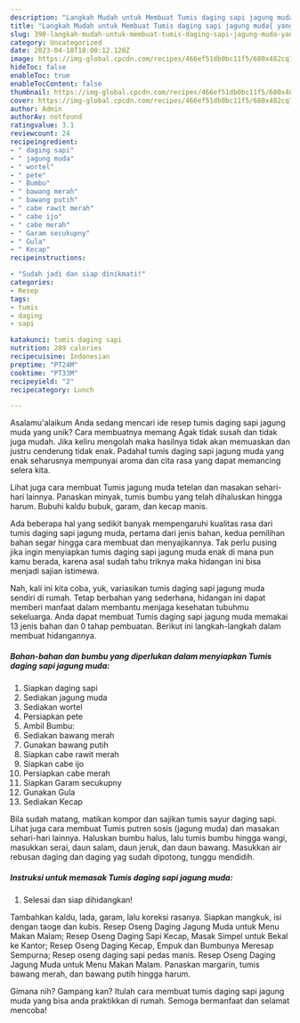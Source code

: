 ```yaml
---
description: "Langkah Mudah untuk Membuat Tumis daging sapi jagung muda{ yang Lezat"
title: "Langkah Mudah untuk Membuat Tumis daging sapi jagung muda{ yang Lezat"
slug: 390-langkah-mudah-untuk-membuat-tumis-daging-sapi-jagung-muda-yang-lezat
category: Uncategorized
date: 2023-04-10T18:00:12.120Z
image: https://img-global.cpcdn.com/recipes/466ef51db0bc11f5/680x482cq70/tumis-daging-sapi-jagung-muda-foto-resep-utama.jpg
hideToc: false
enableToc: true
enableTocContent: false
thumbnail: https://img-global.cpcdn.com/recipes/466ef51db0bc11f5/680x482cq70/tumis-daging-sapi-jagung-muda-foto-resep-utama.jpg
cover: https://img-global.cpcdn.com/recipes/466ef51db0bc11f5/680x482cq70/tumis-daging-sapi-jagung-muda-foto-resep-utama.jpg
author: Admin
authorAv: notfound
ratingvalue: 3.1
reviewcount: 24
recipeingredient:
- " daging sapi"
- " jagung muda"
- " wortel"
- " pete"
- " Bumbu"
- " bawang merah"
- " bawang putih"
- " cabe rawit merah"
- " cabe ijo"
- " cabe merah"
- " Garam secukupny"
- " Gula"
- " Kecap"
recipeinstructions:

- "Sudah jadi dan siap dinikmati!"
categories:
- Resep
tags:
- tumis
- daging
- sapi

katakunci: tumis daging sapi 
nutrition: 289 calories
recipecuisine: Indonesian
preptime: "PT24M"
cooktime: "PT33M"
recipeyield: "2"
recipecategory: Lunch

---
```



Asalamu'alaikum Anda sedang mencari ide resep tumis daging sapi jagung muda yang unik? Cara membuatnya memang Agak tidak susah dan tidak juga mudah. Jika keliru mengolah maka hasilnya tidak akan memuaskan dan justru cenderung tidak enak. Padahal tumis daging sapi jagung muda yang enak seharusnya mempunyai aroma dan cita rasa yang dapat memancing selera kita.


Lihat juga cara membuat Tumis jagung muda tetelan dan masakan sehari-hari lainnya. Panaskan minyak, tumis bumbu yang telah dihaluskan hingga harum. Bubuhi kaldu bubuk, garam, dan kecap manis.

Ada beberapa hal yang sedikit banyak mempengaruhi kualitas rasa dari tumis daging sapi jagung muda, pertama dari jenis bahan, kedua pemilihan bahan segar hingga cara membuat dan menyajikannya. Tak perlu pusing jika ingin menyiapkan tumis daging sapi jagung muda enak di mana pun kamu berada, karena asal sudah tahu triknya maka hidangan ini bisa menjadi sajian istimewa.


Nah, kali ini kita coba, yuk, variasikan tumis daging sapi jagung muda sendiri di rumah. Tetap berbahan yang sederhana, hidangan ini dapat memberi manfaat dalam membantu menjaga kesehatan tubuhmu sekeluarga. Anda dapat membuat Tumis daging sapi jagung muda memakai 13 jenis bahan dan 0 tahap pembuatan. Berikut ini langkah-langkah dalam membuat hidangannya.

<!--inarticleads1-->

##### Bahan-bahan dan bumbu yang diperlukan dalam menyiapkan Tumis daging sapi jagung muda:

1. Siapkan  daging sapi
1. Sediakan  jagung muda
1. Sediakan  wortel
1. Persiapkan  pete
1. Ambil  Bumbu:
1. Sediakan  bawang merah
1. Gunakan  bawang putih
1. Siapkan  cabe rawit merah
1. Siapkan  cabe ijo
1. Persiapkan  cabe merah
1. Siapkan  Garam secukupny
1. Gunakan  Gula
1. Sediakan  Kecap


Bila sudah matang, matikan kompor dan sajikan tumis sayur daging sapi. Lihat juga cara membuat Tumis putren sosis (jagung muda) dan masakan sehari-hari lainnya. Haluskan bumbu halus, lalu tumis bumbu hingga wangi, masukkan serai, daun salam, daun jeruk, dan daun bawang. Masukkan air rebusan daging dan daging yag sudah dipotong, tunggu mendidih. 

<!--inarticleads2-->

##### Instruksi untuk memasak Tumis daging sapi jagung muda:


1. Selesai dan siap dihidangkan!

Tambahkan kaldu, lada, garam, lalu koreksi rasanya. Siapkan mangkuk, isi dengan taoge dan kubis. Resep Oseng Daging Jagung Muda untuk Menu Makan Malam; Resep Oseng Daging Sapi Kecap, Masak Simpel untuk Bekal ke Kantor; Resep Oseng Daging Kecap, Empuk dan Bumbunya Meresap Sempurna; Resep oseng daging sapi pedas manis. Resep Oseng Daging Jagung Muda untuk Menu Makan Malam. Panaskan margarin, tumis bawang merah, dan bawang putih hingga harum. 

Gimana nih? Gampang kan? Itulah cara membuat tumis daging sapi jagung muda yang bisa anda praktikkan di rumah. Semoga bermanfaat dan selamat mencoba!

